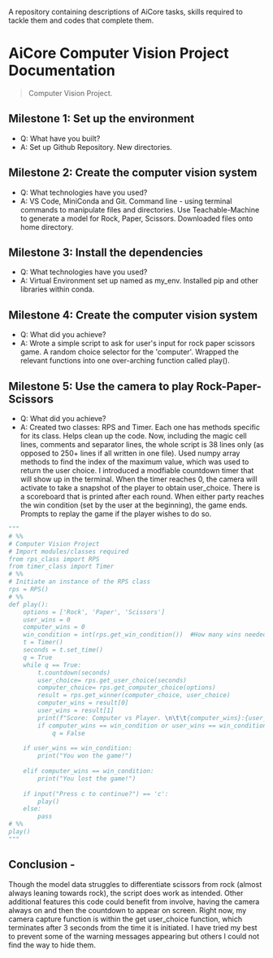 A repository containing descriptions of AiCore tasks, skills required to tackle them and codes that complete them. 


# AiCore Computer Vision Project Documentation

> Computer Vision Project. 

## Milestone 1: Set up the environment

- Q: What have you built? 
- A: Set up Github Repository. New directories. 

## Milestone 2: Create the computer vision system

- Q: What technologies have you used? 
- A: VS Code, MiniConda and Git. Command line - using terminal commands to manipulate files and directories. Use Teachable-Machine to generate a model for Rock, Paper, Scissors. Downloaded files onto home directory.

## Milestone 3: Install the dependencies

- Q: What technologies have you used? 
- A: Virtual Environment set up named as my_env. Installed pip and other libraries within conda. 

## Milestone 4: Create the computer vision system

- Q: What did you achieve?
- A: Wrote a simple script to ask for user's input for rock paper scissors game. A random choice selector for the 'computer'. Wrapped the relevant functions into one over-arching function called play().

## Milestone 5: Use the camera to play Rock-Paper-Scissors

- Q: What did you achieve?
- A: Created two classes: RPS and Timer. Each one has methods specific for its class. Helps clean up the code. Now, including the magic cell lines, comments and separator lines, the whole script is 38 lines only (as opposed to 250+ lines if all written in one file). Used numpy array methods to find the index of the maximum value, which was used to return the user choice. I introduced a modfiable countdown timer that will show up in the terminal. When the timer reaches 0, the camera will activate to take a snapshot of the player to obtain user_choice. There is a scoreboard that is printed after each round. When either party reaches the win condition (set by the user at the beginning), the game ends. Prompts to replay the game if the player wishes to do so. 

```python
"""
# %%
# Computer Vision Project
# Import modules/classes required
from rps_class import RPS
from timer_class import Timer
# %%
# Initiate an instance of the RPS class
rps = RPS()
# %%
def play():
    options = ['Rock', 'Paper', 'Scissors']
    user_wins = 0
    computer_wins = 0
    win_condition = int(rps.get_win_condition())  #How many wins needed to win the game.
    t = Timer()
    seconds = t.set_time()
    q = True
    while q == True:
        t.countdown(seconds)
        user_choice= rps.get_user_choice(seconds)
        computer_choice= rps.get_computer_choice(options)
        result = rps.get_winner(computer_choice, user_choice)
        computer_wins = result[0]
        user_wins = result[1]
        print(f"Score: Computer vs Player. \n\t\t{computer_wins}:{user_wins}")
        if computer_wins == win_condition or user_wins == win_condition:
            q = False
            
    if user_wins == win_condition:
        print("You won the game!")
        
    elif computer_wins == win_condition:
        print("You lost the game!")
    
    if input("Press c to continue?") == 'c':
        play()
    else:
        pass
# %%
play()
"""
```
## Conclusion - 

Though the model data struggles to differentiate scissors from rock (almost always leaning towards rock), the script does work as intended. Other additional features this code could benefit from involve, having the camera always on and then the countdown to appear on screen. Right now, my camera capture function is within the get user_choice function, which terminates after 3 seconds from the time it is initiated. I have tried my best to prevent some of the warning messages appearing but others I could not find the way to hide them.

